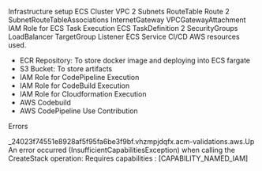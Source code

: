 Infrastructure setup
    ECS Cluster
    VPC
    2 Subnets
    RouteTable
    Route
    2 SubnetRouteTableAssociations
    InternetGateway
    VPCGatewayAttachment
    IAM Role for ECS Task Execution
    ECS TaskDefinition
    2 SecurityGroups
    LoadBalancer
    TargetGroup
    Listener
    ECS Service
CI/CD
AWS resources used.
- ECR Repository: To store docker image and deploying into ECS fargate
- S3 Bucket: To store artifacts
- IAM Role for CodePipeline Execution
- IAM Role for CodeBuild Execution
- IAM Role for Cloudformation Execution
- AWS Codebuild
- AWS CodePipeline
Use
Contribution

Errors

_24023f74551e8928af5f95fa6be3f9bf.vhzmpjdqfx.acm-validations.aws.Up
An error occurred (InsufficientCapabilitiesException) when calling the CreateStack operation: Requires capabilities : [CAPABILITY_NAMED_IAM]
